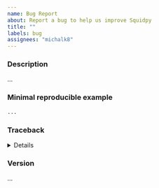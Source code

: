 ```yaml
---
name: Bug Report
about: Report a bug to help us improve Squidpy
title: ""
labels: bug
assignees: "michalk8"
---
```


### Description
<!-- Give a clear and concise description of the bug: -->
...

### Minimal reproducible example
<!-- Put an example code with which we can reproduce the bug: -->
```python
...
```

### Traceback
<!-- If applicable, replace `...` with an error traceback below: -->

<details>

```pytb
...
```

</details>

### Version
<!-- Output of squidpy.__version__ -->
...
